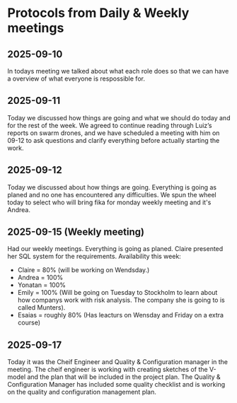 <h1>Protocols from Daily & Weekly meetings</h1>

<h2>2025-09-10</h2>
In todays meeting we talked about what each role does so that we can have a overview of what everyone is respossible for. 

<h2>2025-09-11</h2>
Today we discussed how things are going and what we should do today and for the rest of the week. We agreed to continue reading through Luiz’s reports on swarm drones, and we have scheduled a meeting with him on 09-12 to ask questions and clarify everything before actually starting the work. 

<h2>2025-09-12</h2>
Today we discussed about how things are going. Everything is going as planed and no one has encountered any difficulties. We spun the wheel today to select who will bring fika for monday weekly meeting and it's Andrea.  

<h2>2025-09-15 (Weekly meeting)</h2>
Had our weekly meetings. Everything is going as planed. Claire presented her SQL system for the requirements.
Availability this week: 
<ul>
  <li>Claire = 80% (will be working on Wendsday.) </li>
  <li>Andrea = 100% </li> 
  <li>Yonatan = 100% </li>
  <li>Emily = 100% (Will be going on Tuesday to Stockholm to learn about how companys work with risk analysis. The company she is going to is called Munters).</li> 
  <li>Esaias = roughly 80% (Has leacturs on Wensday and Friday on a extra course)</li>
</ul>

<h2>2025-09-17</h2>
Today it was the Cheif Engineer and Quality & Configuration manager in the meeting. The cheif engineer is working with creating sketches of the V-model and the plan that will be included in the project plan. The Quality & Configuration Manager has included some quality checklist and is working on the quality and configuration management plan. 
